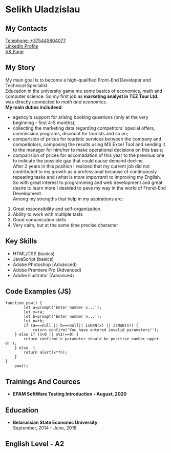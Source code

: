 # Selikh Uladzislau<br>
## My Contacts<br/>
[Telephone: +375445804077](tel:+375445804077)<br/>
[LinkedIn Profile](https://www.linkedin.com/in/selikh-vlad/)<br/>
[VK Page](https://vk.com/id205332073)<br/>
## My Story<br/>
My main goal is to become a high-qualified Front-End Developer and Technical Specialist.<br/>
Education in the university game me some basics of economics, math and computer science. So my first job as **marketing analyst in TEZ Tour Ltd.** was directly connected to _math and economics_.<br/>
**My main duties includeed**:
* agency's support for arising booking questions (only at the very beginning - first 4-5 months);
* collecting the marketing data regarding competitors' special offers, commission programs, discount for tourists and so on;
* comparision of prices for touristic services between the company and competiotors, composing the results using MS Excel Tool and sending it to the manager for him/her to make operational decisions on this basis;
* comparision of prices for accomadation of this year to the previous one to indicate the possible gap that could cause demand decline.<br>
After 2 years in this position I realized that my current job did not contributed to my growth as a professional because of continuously repeating tasks and (what is _more important_) to improving my English.<br/>
So with great interest to programming and web development and great desire to learn more I desided to pave my way in the world of Frond-End Development.<br/>
Among my strengths that help in my aspirations are:
1. Great responsibility and self-organization
1. Ability to work with multiple tasts
1. Good comunication skills
1. Very calm, but at the same time precise character<br/>
## Key Skills<br/>
* HTML/CSS (basics)
* JavaScript (basics)
* Adobe Photoshop (Advanced)
* Adobe Premiere Pro (Advanced)
* Adobe Illustrator (Advanced)
## Code Examples (JS)<br/>
```
function pow() {
        let a=prompt('Enter number x...');
        let x=+a;
        let b=prompt('Enter number n...');
        let n=+b;
        if (a===null || b===null|| isNaN(x) || isNaN(n)) {
            return confirm('You have entered invalid parameters!');
    } else if (n<0 || n%1!==0) {
        return confirm('n parameter should be positive number upper 0!');
    } else  {
        return alert(x**n);
    }
}
    pow();
```
## Trainings And Cources<br/>
* **EPAM SoftWare Testing Introduction - August, 2020**
## Education<br/>
* **Belarussian State Economic University**<br/>
September, 2014 - June, 2018
## English Level - A2<br/>
